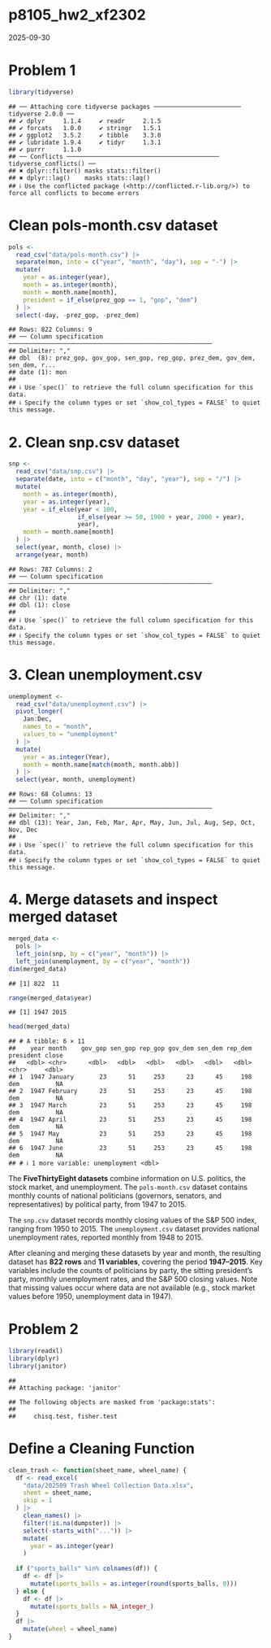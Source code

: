 p8105_hw2_xf2302
================
2025-09-30

# Problem 1

``` r
library(tidyverse)
```

    ## ── Attaching core tidyverse packages ──────────────────────── tidyverse 2.0.0 ──
    ## ✔ dplyr     1.1.4     ✔ readr     2.1.5
    ## ✔ forcats   1.0.0     ✔ stringr   1.5.1
    ## ✔ ggplot2   3.5.2     ✔ tibble    3.3.0
    ## ✔ lubridate 1.9.4     ✔ tidyr     1.3.1
    ## ✔ purrr     1.1.0     
    ## ── Conflicts ────────────────────────────────────────── tidyverse_conflicts() ──
    ## ✖ dplyr::filter() masks stats::filter()
    ## ✖ dplyr::lag()    masks stats::lag()
    ## ℹ Use the conflicted package (<http://conflicted.r-lib.org/>) to force all conflicts to become errors

# Clean pols-month.csv dataset

``` r
pols <- 
  read_csv("data/pols-month.csv") |> 
  separate(mon, into = c("year", "month", "day"), sep = "-") |> 
  mutate(
    year = as.integer(year),
    month = as.integer(month),
    month = month.name[month],
    president = if_else(prez_gop == 1, "gop", "dem")
  ) |> 
  select(-day, -prez_gop, -prez_dem)
```

    ## Rows: 822 Columns: 9
    ## ── Column specification ────────────────────────────────────────────────────────
    ## Delimiter: ","
    ## dbl  (8): prez_gop, gov_gop, sen_gop, rep_gop, prez_dem, gov_dem, sen_dem, r...
    ## date (1): mon
    ## 
    ## ℹ Use `spec()` to retrieve the full column specification for this data.
    ## ℹ Specify the column types or set `show_col_types = FALSE` to quiet this message.

# 2. Clean snp.csv dataset

``` r
snp <- 
  read_csv("data/snp.csv") |> 
  separate(date, into = c("month", "day", "year"), sep = "/") |> 
  mutate(
    month = as.integer(month),
    year = as.integer(year),
    year = if_else(year < 100,            
                   if_else(year >= 50, 1900 + year, 2000 + year),
                   year),
    month = month.name[month]
  ) |> 
  select(year, month, close) |> 
  arrange(year, month)
```

    ## Rows: 787 Columns: 2
    ## ── Column specification ────────────────────────────────────────────────────────
    ## Delimiter: ","
    ## chr (1): date
    ## dbl (1): close
    ## 
    ## ℹ Use `spec()` to retrieve the full column specification for this data.
    ## ℹ Specify the column types or set `show_col_types = FALSE` to quiet this message.

# 3. Clean unemployment.csv

``` r
unemployment <- 
  read_csv("data/unemployment.csv") |> 
  pivot_longer(
    Jan:Dec,
    names_to = "month",
    values_to = "unemployment"
  ) |> 
  mutate(
    year = as.integer(Year),
    month = month.name[match(month, month.abb)]
  ) |> 
  select(year, month, unemployment)
```

    ## Rows: 68 Columns: 13
    ## ── Column specification ────────────────────────────────────────────────────────
    ## Delimiter: ","
    ## dbl (13): Year, Jan, Feb, Mar, Apr, May, Jun, Jul, Aug, Sep, Oct, Nov, Dec
    ## 
    ## ℹ Use `spec()` to retrieve the full column specification for this data.
    ## ℹ Specify the column types or set `show_col_types = FALSE` to quiet this message.

# 4. Merge datasets and inspect merged dataset

``` r
merged_data <- 
  pols |> 
  left_join(snp, by = c("year", "month")) |> 
  left_join(unemployment, by = c("year", "month"))
dim(merged_data)        
```

    ## [1] 822  11

``` r
range(merged_data$year) 
```

    ## [1] 1947 2015

``` r
head(merged_data)       
```

    ## # A tibble: 6 × 11
    ##    year month    gov_gop sen_gop rep_gop gov_dem sen_dem rep_dem president close
    ##   <dbl> <chr>      <dbl>   <dbl>   <dbl>   <dbl>   <dbl>   <dbl> <chr>     <dbl>
    ## 1  1947 January       23      51     253      23      45     198 dem          NA
    ## 2  1947 February      23      51     253      23      45     198 dem          NA
    ## 3  1947 March         23      51     253      23      45     198 dem          NA
    ## 4  1947 April         23      51     253      23      45     198 dem          NA
    ## 5  1947 May           23      51     253      23      45     198 dem          NA
    ## 6  1947 June          23      51     253      23      45     198 dem          NA
    ## # ℹ 1 more variable: unemployment <dbl>

The **FiveThirtyEight datasets** combine information on U.S. politics,
the stock market, and unemployment. The `pols-month.csv` dataset
contains monthly counts of national politicians (governors, senators,
and representatives) by political party, from 1947 to 2015.

The `snp.csv` dataset records monthly closing values of the S&P 500
index, ranging from 1950 to 2015. The `unemployment.csv` dataset
provides national unemployment rates, reported monthly from 1948 to
2015.

After cleaning and merging these datasets by year and month, the
resulting dataset has **822 rows** and **11 variables**, covering the
period **1947–2015**. Key variables include the counts of politicians by
party, the sitting president’s party, monthly unemployment rates, and
the S&P 500 closing values. Note that missing values occur where data
are not available (e.g., stock market values before 1950, unemployment
data in 1947).

# Problem 2

``` r
library(readxl)
library(dplyr)
library(janitor)
```

    ## 
    ## Attaching package: 'janitor'

    ## The following objects are masked from 'package:stats':
    ## 
    ##     chisq.test, fisher.test

# Define a Cleaning Function

``` r
clean_trash <- function(sheet_name, wheel_name) {
  df <- read_excel(
    "data/202509 Trash Wheel Collection Data.xlsx",
    sheet = sheet_name,
    skip = 1
  ) |>
    clean_names() |> 
    filter(!is.na(dumpster)) |>          
    select(-starts_with("...")) |> 
    mutate(
      year = as.integer(year)   
    )
  
  if ("sports_balls" %in% colnames(df)) {
    df <- df |>
      mutate(sports_balls = as.integer(round(sports_balls, 0)))
  } else {
    df <- df |>
      mutate(sports_balls = NA_integer_)
  }
  df |>
    mutate(wheel = wheel_name)
}
```
